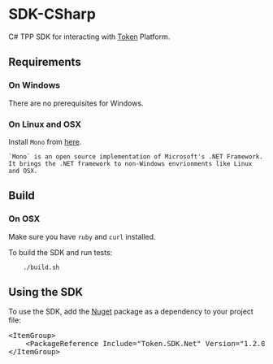 # SDK-CSharp

C# TPP SDK for interacting with [Token](https://token.io) Platform.

## Requirements

### On Windows

There are no prerequisites for Windows.

### On Linux and OSX

Install `Mono` from [here](https://www.mono-project.com/download/stable/).

    `Mono` is an open source implementation of Microsoft's .NET Framework. It brings the .NET framework to non-Windows envrionments like Linux and OSX.

## Build

### On OSX

Make sure you have `ruby` and `curl` installed.

To build the SDK and run tests:

        ./build.sh
        
## Using the SDK

To use the SDK, add the [Nuget](https://www.nuget.org/packages/Token.SDK.Net/) package as a dependency to your project file:

<div class="codediv"><pre>
&lt;ItemGroup>
    &lt;PackageReference Include="Token.SDK.Net" Version="1.2.0" />
&lt;/ItemGroup>
</pre></div>
